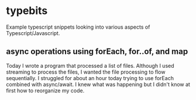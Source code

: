# typebits

Example typescript snippets looking into various aspects of Typescript/Javascript.

## async operations using forEach, for..of, and map

Today I wrote a program that processed a list of files. Although I used streaming to process the files, I wanted the file processing to flow sequentially. I struggled for about an hour today trying to use forEach combined with async/await. I knew what was happening but
I didn't know at first how to reorganize my code.
